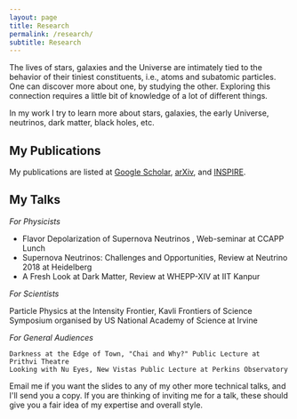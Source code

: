 ```yaml
---
layout: page
title: Research
permalink: /research/
subtitle: Research
---
```

The lives of stars, galaxies and the Universe are intimately tied to the behavior of their tiniest constituents, i.e., atoms and subatomic particles. One can discover more about one, by studying the other. Exploring this connection requires a little bit of knowledge of a lot of different things. 

In my work I try to learn more about stars, galaxies, the early Universe, neutrinos, dark matter, black holes, etc.

## My Publications

My publications are listed at [Google Scholar](https://scholar.google.co.in/citations?user=M26aiCMAAAAJ&hl=en), [arXiv](http://arxiv.org/a/dasgupta_b_1), and [INSPIRE](https://inspirehep.net/authors/1050535?ui-citation-summary=true).

## My Talks

*For Physicists*

* Flavor Depolarization of Supernova Neutrinos , Web-seminar at CCAPP Lunch
* Supernova Neutrinos: Challenges and Opportunities, Review at Neutrino 2018 at Heidelberg
* A Fresh Look at Dark Matter, Review at WHEPP-XIV at IIT Kanpur

*For Scientists*

Particle Physics at the Intensity Frontier, Kavli Frontiers of Science Symposium organised by US National Academy of Science at Irvine

*For General Audiences*

    Darkness at the Edge of Town, "Chai and Why?" Public Lecture at Prithvi Theatre
    Looking with Nu Eyes, New Vistas Public Lecture at Perkins Observatory

Email me if you want the slides to any of my other more technical talks, and I'll send you a copy. If you are thinking of inviting me for a talk, these should give you a fair idea of my expertise and overall style.
